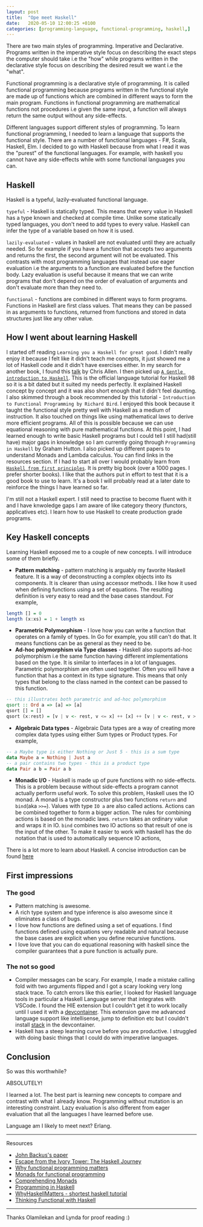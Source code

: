 ```yaml
---
layout: post
title:  "Ope meet Haskell"
date:   2020-05-10 12:00:25 +0100
categories: [programming-language, functional-programming, haskell,]
---
```


There are two main styles of programming. Imperative and Declarative. Programs written in the imperative style
focus on describing the exact steps the computer should take i.e the "how" while programs written in the declarative style focus on describing the desired result we want i.e the "what".

Functional programming is a declarative style of programming. It is called functional programming because programs written in the functional style are made up of functions which are combined in different ways to form the main program. Functions in functional programming are mathematical functions not procedures i.e given the same input, a function will always return the same output
without any side-effects.

Different languages support different styles of programming. To learn functional programming, I needed to learn a language that supports the
functional style. There are a number of functional languages - F#, Scala, Haskell, Elm. I decided to go with Haskell because from what I read it was the "purest" of the functional languages. For example, with haskell you cannot have any side-effects while with some functional languages you can.

## Haskell
Haskell is a typeful, lazily-evaluated functional language.

`typeful` - Haskell is statically typed. This means that every value in Haskell has a type known and checked at compile time. Unlike some statically typed languages, you don't need to add types to every value. Haskell can infer the type of a variable based on how it is used.

`lazily-evaluated` - values in haskell are not evaluated until they are actually needed. So for example if you have a function that accepts two arguments and returns the first, the second argument will not be
evaluated. This contrasts with most programming languages that instead use eager evaluation i.e the arguments to a function are evaluated before the function body. Lazy evaluation is useful because it means that we can write programs that don't depend on the order of evaluation of arguments and don't evaluate more than they need to.

`functional` - functions are combined in different ways to form programs. Functions in Haskell are first class values. That means they can be
passed in as arguments to functions, returned from functions and stored in data structures just like any other value.


## How I went about learning Haskell
I started off reading `Learning you a Haskell for great good`. I didn't really enjoy it because I felt like it didn't teach me concepts, it just showed me a lot of Haskell code and it didn't have exercises either.
In my search for another book, I found this [talk]((https://www.youtube.com/watch?v=Bg9ccYzMbxc&t=4s)) by Chris Allen. I then picked up [`A Gentle introduction to Haskell`](https://www.haskell.org/tutorial/haskell-98-tutorial.pdf).
This is the official language tutorial for Haskell 98 so it is a bit dated but it
suited my needs perfectly. It explained Haskell concept by concept and it was also short enough that it didn't feel daunting. I also skimmed through a book recommended by this tutorial -
`Introduction to Functional Programming by Richard Bird`. I enjoyed this book because it taught the functional style pretty well with Haskell as a medium of instruction. It also touched on things like using mathematical laws to
derive more efficient programs. All of this is possible because we can use equational reasoning with pure mathematical functions.
At this point, I had learned enough to write basic Haskell programs but I could tell I still had(still have) major gaps in knowledge so I am currently going through `Programming in
Haskell` by Graham Hutton. I also picked up different papers to understand Monads and Lambda calculus. You can find links in the resources section. If I had to start all over
I would probably learn from [`Haskell from first principles`](https://haskellbook.com/). It is pretty big book (over a 1000 pages. I prefer shorter books). I like that the authors put in effort to test that it is a good book to use to learn. It's a book
I will probably read at a later date to reinforce the things I have learned so far.

I'm still not a Haskell expert. I still need to practise to become fluent with it and I have knwoledge gaps I am aware of like category theory (functors, applicatives etc). I learn how to use Haskell to create production grade programs.


## Key Haskell concepts
Learning Haskell exposed me to a couple of new concepts. I will introduce some of them briefly.

* **Pattern matching** - pattern matching is arguably my favorite Haskell feature. It is a way of deconstructing a complex objects into its components. It is clearer than using accessor methods. I like how it used when defining functions using a set of equations. The resulting definition is very easy to read and the base cases standout. For example,
```haskell
length [] = 0
length (x:xs) = 1 + length xs
```
* **Parametric Polymorphism** - I love how you can write a function that operates on a family of types. In Go for example, you still can't do that. It means functions can be as general as they need to be.
* **Ad-hoc polymorphism via Type classes** - Haskell also suports ad-hoc polymorphism i.e the same function having different implementations based on the type. It is similar to interfaces in a lot of languages. Parametric polymorphism are often used together. Often you will have a function that has a context in its type signature. This means that only types that belong to the class named in the context can be passed to this function.
```haskell
-- this illustrates both parametric and ad-hoc polymorphism
qsort :: Ord a => [a] => [a]
qsort [] = []
qsort (x:rest) = [v | v <- rest, v <= x] ++ [x] ++ [v | v <- rest, v > x]
```
* **Algebraic Data types** - Algebraic Data types are a way of creating more complex data types using either Sum types or Product types. For example,
```haskell
-- a Maybe type is either Nothing or Just 5 - this is a sum type
data Maybe a = Nothing | Just a
-- a pair contains two types - this is a product type
data Pair a b = Pair a b
```
* **Monadic I/O** - Haskell is made up of pure functions with no side-effects. This is a problem because without side-effects a program cannot actually perform useful work. To solve this problem, Haskell uses the IO monad. A monad is a type constructor plus two functions `return` and `bind`(aka `>>=`). Values with type `IO a` are also called actions. Actions can be combined together to form a bigger action. The rules for combining actions is based on the monadic laws. `return` takes an ordinary value and wraps it in IO. `bind` combines two IO actions so that result of one is the input of the other. To make it easier to work with haskell has the do notation that is used to automatically sequence IO actions,

There is a lot more to learn about Haskell. A concise introduction can be found [here](https://github.com/thma/WhyHaskellMatters)

## First impressions

### The good
* Pattern matching is awesome.
* A rich type system and type inference is also awesome since it eliminates a class of bugs.
* I love how functions are defined using a set of equations. I find functions defined using equations very readable and natural because the base cases are explicit when you define recursive functions.
* I love love that you can do equational reasoning with haskell since the compiler guarantees that a pure function is actually pure.

### The not so good
* Compiler messages can be scary. For example, I made a mistake calling fold with two arguments flipped and I got a scary looking very long stack trace. To catch errors like this earlier, I looked for Haskell language tools in particular a Haskell Language server that integrates with VSCode. I found the HIE extension but I couldn't get it to work locally until I used it with a [devcontainer](https://github.com/hmemcpy/haskell-hie-devcontainer). This extension gave me advanced language support like intellisense, jump to definition etc but I couldn't install [stack](https://docs.haskellstack.org/en/stable/README/) in the devcontainer.
* Haskell has a steep learning curve before you are productive. I struggled with doing basic things that I could do with imperative languages.

## Conclusion
So was this worthwhile?

ABSOLUTELY!

I learned a lot. The best part is learning new concepts to compare and contrast with what I already know. Programming without mutation is an
interesting constraint. Lazy evaluation is also different from eager evaluation that all the languages I have learned before use.

Language am I likely to meet next? Erlang.

-----
Resources
* [John Backus's paper](https://www.thocp.net/biographies/papers/backus_turingaward_lecture.pdf)
* [Escape from the Ivory Tower: The Haskell Journey](https://www.youtube.com/watch?v=re96UgMk6GQ)
* [Why functional programming matters](https://www.cs.kent.ac.uk/people/staff/dat/miranda/whyfp90.pdf)
* [Monads for functional programming](https://homepages.inf.ed.ac.uk/wadler/papers/marktoberdorf/baastad.pdf)
* [Comprehending Monads](http://www.cs.ox.ac.uk/jeremy.gibbons/publications/ringads.pdf)
* [Programming in Haskell](https://amzn.to/2AHvDKT)
* [WhyHaskellMatters - shortest haskell tutorial](https://github.com/thma/WhyHaskellMatters)
* [Thinking Functional with Haskell](https://amzn.to/2WG0nV6)

---
Thanks Olamilekan and Lynda for proof reading :)
